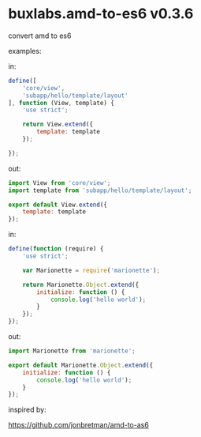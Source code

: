 # buxlabs.amd-to-es6 v0.3.6
convert amd to es6

examples:

in:

```javascript
define([
    'core/view',
    'subapp/hello/template/layout'
], function (View, template) {
    'use strict';

    return View.extend({
        template: template
    });

});
```

out:

```javascript
import View from 'core/view';
import template from 'subapp/hello/template/layout';

export default View.extend({
    template: template
});
```

in:

```javascript
define(function (require) {
    'use strict';

    var Marionette = require('marionette');

    return Marionette.Object.extend({
        initialize: function () {
            console.log('hello world');
        }
    });
});
```

out:

```javascript
import Marionette from 'marionette';

export default Marionette.Object.extend({
    initialize: function () {
        console.log('hello world');
    }
});
```

inspired by:

https://github.com/jonbretman/amd-to-as6